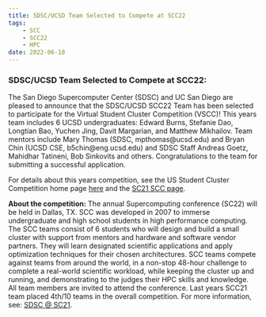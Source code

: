 ```yaml
---
title: SDSC/UCSD Team Selected to Compete at SCC22
tags:
    - SCC
    - SCC22
    - HPC
date: 2022-06-18
---
```


<h3>SDSC/UCSD Team Selected to Compete at SCC22:</h3>
The San Diego Supercomputer Center (SDSC) and UC San Diego are pleased to announce that the SDSC/UCSD SCC22 Team has been selected to participate for the Virtual Student Cluster Competition (VSCC)! This years team includes 6 UCSD undergraduates: Edward Burns, Stefanie Dao, Longtian Bao, Yuchen Jing, Davit Margarian, and Matthew Mikhailov. Team mentors include Mary Thomas (SDSC, mpthomas@ucsd.edu) and Bryan Chin (UCSD CSE, b5chin@eng.ucsd.edu) and SDSC Staff Andreas Goetz, Mahidhar Tatineni, Bob Sinkovits and others. Congratulations to the team for submitting a successful application.

For details about this years competition, see the US Student Cluster Competition home page <a href="https://www.studentclustercompetition.us/">here</a> and the <a href="https://sc22.supercomputing.org/program/studentssc/student-cluster-competition/">SC21 SCC page</a>.

<b>About the competition:</b> The annual Supercomputing conference (SC22) will be held in Dallas, TX. SCC was developed in 2007 to immerse undergraduate and high school students in high performance computing. The SCC teams consist of 6 students who will design and build a small cluster with support from mentors and hardware and software vendor partners. They will learn designated scientific applications and apply optimization techniques for their chosen architectures. SCC teams compete against teams from around the world, in a non-stop 48-hour challenge to complete a real-world scientific workload, while keeping the cluster up and running, and demonstrating to the judges their HPC skills and knowledge. All team members are invited to attend the conference. Last years SCC21 team placed 4th/10 teams in the overall competition. For more information, see: <a href="https://sc21.sdsc.edu/sdsc-student-cluster-competition-team">SDSC @ SC21</a>.
